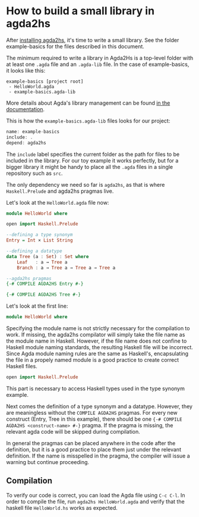# How to build a small library in agda2hs

After [installing agda2hs](https://agda.github.io/agda2hs/introduction.html), it's time to write a small library. See the folder example-basics for the files described in this document. 

The minimum required to write a library in Agda2Hs is a top-level folder with at least one `.agda` file and an `.agda-lib` file. In the case of example-basics, it looks like this: 

```
example-basics [project root]
 - HelloWorld.agda
 - example-basics.agda-lib
```

More details about Agda's library management can be found [in the documentation](https://agda.readthedocs.io/en/v2.6.0.1/tools/package-system.html). 

This is how the `example-basics.agda-lib` files looks for our project:

```haskell
name: example-basics
include: .
depend: agda2hs
```
The `include` label specifies the current folder as the path for files to be included in the library. For our toy example it works perfectly, but for a bigger library it might be handy to place all the `.agda` files in a single repository such as `src`.

The only dependency we need so far is `agda2hs`, as that is where `Haskell.Prelude` and agda2hs pragmas live. 

Let's look at the `HelloWorld.agda` file now:

```haskell
module HelloWorld where

open import Haskell.Prelude

--defining a type synonym
Entry = Int × List String

--defining a datatype
data Tree (a : Set) : Set where
    Leaf   : a → Tree a
    Branch : a → Tree a → Tree a → Tree a

--agda2hs pragmas
{-# COMPILE AGDA2HS Entry #-}

{-# COMPILE AGDA2HS Tree #-}
```
Let's look at the first line:  
```haskell
module HelloWorld where
```
 Specifying the module name is not strictly necessary for the compilation to work. If missing, the agda2hs compilator will simply take the file name as the module name in Haskell. However, if the file name does not confine to Haskell module naming standards, the resulting Haskell file will be incorrect. Since Agda module naming rules are the same as Haskell's, encapsulating the file in a propely named module is a good practice to create correct Haskell files.
 
```haskell
open import Haskell.Prelude
``` 
This part is necessary to access Haskell types used in the type synonym example. 

Next comes the definition of a type synonym and a datatype. However, they are meaningless without the `COMPILE AGDA2HS` pragmas. For every new construct (Entry, Tree in this example), there should be one `{-# COMPILE AGDA2HS <construct-name> #-}` pragma. If the pragma is missing, the relevant agda code will be skipped during compilation. 

In general the pragmas can be placed anywhere in the code after the definition, but it is a good practice to place them just under the relevant definition. If the name is misspelled in the pragma, the compiler will issue a warning but continue proceeding.

## Compilation

To verify our code is correct, you can load the Agda file using `C-c C-l`. In order to compile the file, run `agda2hs HelloWorld.agda` and verify that the haskell file `HelloWorld.hs` works as expected.